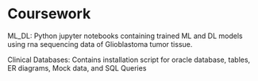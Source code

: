 # Coursework

ML_DL: Python jupyter notebooks containing trained ML and DL models using rna sequencing data of Glioblastoma tumor tissue. 

Clinical Databases: Contains installation script for oracle database, tables, ER diagrams, Mock data, and SQL Queries
